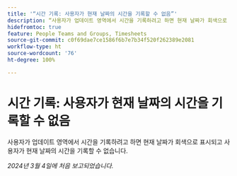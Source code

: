 ```yaml
---
title: '“시간 기록: 사용자가 현재 날짜의 시간을 기록할 수 없음”'
description: “사용자가 업데이트 영역에서 시간을 기록하려고 하면 현재 날짜가 회색으로 표시되고 사용자가 현재 날짜의 시간을 기록할 수 없습니다.”
hidefromtoc: true
feature: People Teams and Groups, Timesheets
source-git-commit: c0f69dae7ce1586f6b7e7b34f520f262389e2081
workflow-type: ht
source-wordcount: '76'
ht-degree: 100%

---
```



# 시간 기록: 사용자가 현재 날짜의 시간을 기록할 수 없음

사용자가 업데이트 영역에서 시간을 기록하려고 하면 현재 날짜가 회색으로 표시되고 사용자가 현재 날짜의 시간을 기록할 수 없습니다.

_2024년 3월 4일에 처음 보고되었습니다._
